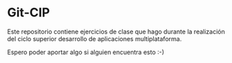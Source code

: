 # Git-CIP

Este repositorio contiene ejercicios de clase que hago durante la realización del ciclo superior desarrollo de aplicaciones multiplataforma.

Espero poder aportar algo si alguien encuentra esto :-)